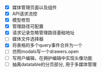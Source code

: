 - [x] 媒体管理页面以及组件
- [x] API请求流控
- [x] 模型修剪
- [x] 管理路径可配置
- [x] 请求记录忽略管理路径基础地址
- [ ] 媒体文件选择器
- [x] 将表格的多个query事件合并为一个
- [ ] 仿照modals写一个drawers.open
- [ ] 写用户编辑，在拥护编辑中实现头像功能
- [ ] 抽离datatable的分页部分, 用于多媒体管理
